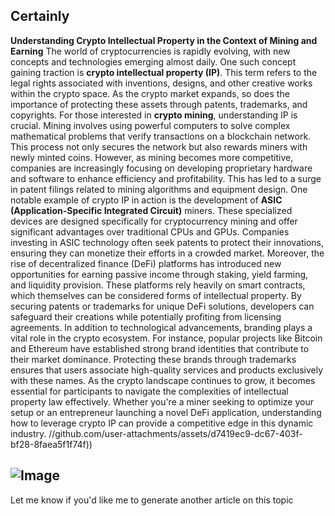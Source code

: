 Certainly
---
**Understanding Crypto Intellectual Property in the Context of Mining and Earning**
The world of cryptocurrencies is rapidly evolving, with new concepts and technologies emerging almost daily. One such concept gaining traction is **crypto intellectual property (IP)**. This term refers to the legal rights associated with inventions, designs, and other creative works within the crypto space. As the crypto market expands, so does the importance of protecting these assets through patents, trademarks, and copyrights.
For those interested in **crypto mining**, understanding IP is crucial. Mining involves using powerful computers to solve complex mathematical problems that verify transactions on a blockchain network. This process not only secures the network but also rewards miners with newly minted coins. However, as mining becomes more competitive, companies are increasingly focusing on developing proprietary hardware and software to enhance efficiency and profitability. This has led to a surge in patent filings related to mining algorithms and equipment design.
One notable example of crypto IP in action is the development of **ASIC (Application-Specific Integrated Circuit)** miners. These specialized devices are designed specifically for cryptocurrency mining and offer significant advantages over traditional CPUs and GPUs. Companies investing in ASIC technology often seek patents to protect their innovations, ensuring they can monetize their efforts in a crowded market.
Moreover, the rise of decentralized finance (DeFi) platforms has introduced new opportunities for earning passive income through staking, yield farming, and liquidity provision. These platforms rely heavily on smart contracts, which themselves can be considered forms of intellectual property. By securing patents or trademarks for unique DeFi solutions, developers can safeguard their creations while potentially profiting from licensing agreements.
In addition to technological advancements, branding plays a vital role in the crypto ecosystem. For instance, popular projects like Bitcoin and Ethereum have established strong brand identities that contribute to their market dominance. Protecting these brands through trademarks ensures that users associate high-quality services and products exclusively with these names.
As the crypto landscape continues to grow, it becomes essential for participants to navigate the complexities of intellectual property law effectively. Whether you're a miner seeking to optimize your setup or an entrepreneur launching a novel DeFi application, understanding how to leverage crypto IP can provide a competitive edge in this dynamic industry.
 //github.com/user-attachments/assets/d7419ec9-dc67-403f-bf28-8faea5f1f74f))

![Image](https://github.com/user-attachments/assets/4a25d116-2220-4385-b08e-f287af8fcbc4)
--- 
Let me know if you'd like me to generate another article on this topic
